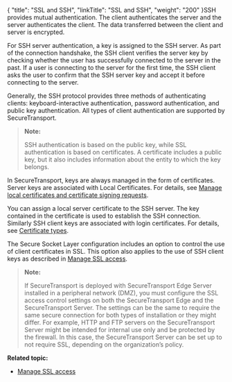 {
    "title": "SSL and SSH",
    "linkTitle": "SSL and SSH",
    "weight": "200"
}SSH provides mutual authentication. The client authenticates the server and the server authenticates the client. The data transferred between the client and server is encrypted.

For SSH server authentication, a key is assigned to the SSH server. As part of the connection handshake, the SSH client verifies the server key by checking whether the user has successfully connected to the server in the past. If a user is connecting to the server for the first time, the SSH client asks the user to confirm that the SSH server key and accept it before connecting to the server.

Generally, the SSH protocol provides three methods of authenticating clients: keyboard-interactive authentication, password authentication, and public key authentication. All types of client authentication are supported by <span class="mc-variable axway_variables.Component_Short_Name variable">SecureTransport</span>.

> **Note:**
>
> SSH authentication is based on the public key, while SSL authentication is based on certificates. A certificate includes a public key, but it also includes information about the entity to which the key belongs.

In <span class="mc-variable axway_variables.Component_Short_Name variable">SecureTransport</span>, keys are always managed in the form of certificates. Server keys are associated with Local Certificates. For details, see <a href="../../../c_st_setup/c_st_certificates/t_st_localcertificatesandcsrs#top" class="MCXref xref">Manage local certificates and certificate signing requests</a>.

You can assign a local server certificate to the SSH server. The key contained in the certificate is used to establish the SSH connection. Similarly SSH client keys are associated with login certificates. For details, see <a href="../../../c_st_setup/c_st_certificates/r_st_certificate_types#SetupMenu_1217491348_1126501" class="MCXref xref">Certificate types</a>.

The Secure Socket Layer configuration includes an option to control the use of client certificates in SSL. This option also applies to the use of SSH client keys as described in <a href="../t_st_sslaccess_new#Specify" class="MCXref xref">Manage SSL access</a>.

> **Note:**
>
> If SecureTransport is deployed with SecureTransport Edge Server installed in a peripheral network (DMZ), you must configure the SSL access control settings on both the SecureTransport Edge and the SecureTransport Server. The settings can be the same to require the same secure connection for both types of installation or they might differ. For example, HTTP and FTP servers on the SecureTransport Server might be intended for internal use only and be protected by the firewall. In this case, the SecureTransport Server can be set up to not require SSL, depending on the organization’s policy.

**Related topic:**

-   <a href="../t_st_sslaccess_new" class="MCXref xref">Manage SSL access</a>
